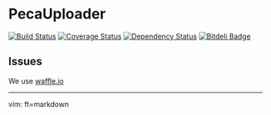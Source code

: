 PecaUploader
============

[![Build Status](https://travis-ci.org/raduwen/peca_uploader.png?branch=master)](https://travis-ci.org/raduwen/peca_uploader)
[![Coverage Status](https://coveralls.io/repos/raduwen/peca_uploader/badge.png?branch=master)](https://coveralls.io/r/raduwen/peca_uploader?branch=master)
[![Dependency Status](https://gemnasium.com/raduwen/peca_uploader.png)](https://gemnasium.com/raduwen/peca_uploader)
[![Bitdeli Badge](https://d2weczhvl823v0.cloudfront.net/raduwen/peca_uploader/trend.png)](https://bitdeli.com/free "Bitdeli Badge")

Issues
------

We use [waffle.io](https://waffle.io/raduwen/peca_uploader "waffle.io")

----------------
vim: ft=markdown
